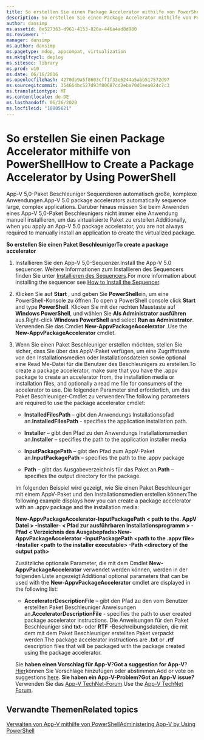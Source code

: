 ```yaml
---
title: So erstellen Sie einen Package Accelerator mithilfe von PowerShell
description: So erstellen Sie einen Package Accelerator mithilfe von PowerShell
author: dansimp
ms.assetid: 8e527363-d961-4153-826a-446a4ad8d980
ms.reviewer: ''
manager: dansimp
ms.author: dansimp
ms.pagetype: mdop, appcompat, virtualization
ms.mktglfcycl: deploy
ms.sitesec: library
ms.prod: w10
ms.date: 06/16/2016
ms.openlocfilehash: 4270db9a5f0603cff1f33e6244a5abb517572d97
ms.sourcegitcommit: 354664bc527d93f80687cd2eba70d1eea024c7c3
ms.translationtype: MT
ms.contentlocale: de-DE
ms.lasthandoff: 06/26/2020
ms.locfileid: "10805621"
---
```

# <span data-ttu-id="d7f04-103">So erstellen Sie einen Package Accelerator mithilfe von PowerShell</span><span class="sxs-lookup"><span data-stu-id="d7f04-103">How to Create a Package Accelerator by Using PowerShell</span></span>


<span data-ttu-id="d7f04-104">App-V 5,0-Paket Beschleuniger Sequenzieren automatisch große, komplexe Anwendungen.</span><span class="sxs-lookup"><span data-stu-id="d7f04-104">App-V 5.0 package accelerators automatically sequence large, complex applications.</span></span> <span data-ttu-id="d7f04-105">Darüber hinaus müssen Sie beim Anwenden eines App-V 5,0-Paket Beschleunigers nicht immer eine Anwendung manuell installieren, um das virtualisierte Paket zu erstellen.</span><span class="sxs-lookup"><span data-stu-id="d7f04-105">Additionally, when you apply an App-V 5.0 package accelerator, you are not always required to manually install an application to create the virtualized package.</span></span>

**<span data-ttu-id="d7f04-106">So erstellen Sie einen Paket Beschleuniger</span><span class="sxs-lookup"><span data-stu-id="d7f04-106">To create a package accelerator</span></span>**

1.  <span data-ttu-id="d7f04-107">Installieren Sie den App-V 5,0-Sequenzer.</span><span class="sxs-lookup"><span data-stu-id="d7f04-107">Install the App-V 5.0 sequencer.</span></span> <span data-ttu-id="d7f04-108">Weitere Informationen zum Installieren des Sequencers finden Sie unter [Installieren des Sequencers](how-to-install-the-sequencer-beta-gb18030.md).</span><span class="sxs-lookup"><span data-stu-id="d7f04-108">For more information about installing the sequencer see [How to Install the Sequencer](how-to-install-the-sequencer-beta-gb18030.md).</span></span>

2.  <span data-ttu-id="d7f04-109">Klicken Sie auf **Start** , und geben Sie **PowerShell**ein, um eine PowerShell-Konsole zu öffnen.</span><span class="sxs-lookup"><span data-stu-id="d7f04-109">To open a PowerShell console click **Start** and type **PowerShell**.</span></span> <span data-ttu-id="d7f04-110">Klicken Sie mit der rechten Maustaste auf **Windows PowerShell**, und wählen Sie **Als Administrator ausführen** aus.</span><span class="sxs-lookup"><span data-stu-id="d7f04-110">Right-click **Windows PowerShell** and select **Run as Administrator**.</span></span> <span data-ttu-id="d7f04-111">Verwenden Sie das Cmdlet **New-AppvPackageAccelerator** .</span><span class="sxs-lookup"><span data-stu-id="d7f04-111">Use the **New-AppvPackageAccelerator** cmdlet.</span></span>

3.  <span data-ttu-id="d7f04-112">Wenn Sie einen Paket Beschleuniger erstellen möchten, stellen Sie sicher, dass Sie über das AppV-Paket verfügen, um eine Zugriffstaste von den Installationsmedien oder Installationsdateien sowie optional eine Read Me-Datei für die Benutzer des Beschleunigers zu erstellen.</span><span class="sxs-lookup"><span data-stu-id="d7f04-112">To create a package accelerator, make sure that you have the .appv package to create an accelerator from, the installation media or installation files, and optionally a read me file for consumers of the accelerator to use.</span></span> <span data-ttu-id="d7f04-113">Die folgenden Parameter sind erforderlich, um das Paket Beschleuniger-Cmdlet zu verwenden:</span><span class="sxs-lookup"><span data-stu-id="d7f04-113">The following parameters are required to use the package accelerator cmdlet:</span></span>

    -   <span data-ttu-id="d7f04-114">**InstalledFilesPath** – gibt den Anwendungs Installationspfad an.</span><span class="sxs-lookup"><span data-stu-id="d7f04-114">**InstalledFilesPath** - specifies the application installation path.</span></span>

    -   <span data-ttu-id="d7f04-115">**Installer** – gibt den Pfad zu den Anwendungs Installationsmedien an.</span><span class="sxs-lookup"><span data-stu-id="d7f04-115">**Installer** – specifies the path to the application installer media</span></span>

    -   <span data-ttu-id="d7f04-116">**InputPackagePath** – gibt den Pfad zum AppV-Paket an.</span><span class="sxs-lookup"><span data-stu-id="d7f04-116">**InputPackagePath** – specifies the path to the .appv package</span></span>

    -   <span data-ttu-id="d7f04-117">**Path** – gibt das Ausgabeverzeichnis für das Paket an.</span><span class="sxs-lookup"><span data-stu-id="d7f04-117">**Path** – specifies the output directory for the package.</span></span>

    <span data-ttu-id="d7f04-118">Im folgenden Beispiel wird gezeigt, wie Sie einen Paket Beschleuniger mit einem AppV-Paket und den Installationsmedien erstellen können:</span><span class="sxs-lookup"><span data-stu-id="d7f04-118">The following example displays how you can create a package accelerator with an .appv package and the installation media:</span></span>

    **<span data-ttu-id="d7f04-119">New-AppvPackageAccelerator-InputPackagePath &lt; path to the. AppV Datei &gt; -Installer- &lt; Pfad zur ausführbaren Installationsprogramm &gt; -Pfad &lt; Verzeichnis des Ausgabepfads&gt;</span><span class="sxs-lookup"><span data-stu-id="d7f04-119">New-AppvPackageAccelerator -InputPackagePath &lt;path to the .appv file&gt; -Installer &lt;path to the installer executable&gt; -Path &lt;directory of the output path&gt;</span></span>**

    <span data-ttu-id="d7f04-120">Zusätzliche optionale Parameter, die mit dem Cmdlet **New-AppvPackageAccelerator** verwendet werden können, werden in der folgenden Liste angezeigt:</span><span class="sxs-lookup"><span data-stu-id="d7f04-120">Additional optional parameters that can be used with the **New-AppvPackageAccelerator** cmdlet are displayed in the following list:</span></span>

    -   <span data-ttu-id="d7f04-121">**AcceleratorDescriptionFile** – gibt den Pfad zu den vom Benutzer erstellten Paket Beschleuniger Anweisungen an.</span><span class="sxs-lookup"><span data-stu-id="d7f04-121">**AcceleratorDescriptionFile** - specifies the path to user created package accelerator instructions.</span></span> <span data-ttu-id="d7f04-122">Die Anweisungen für den Paket Beschleuniger sind **txt-** oder **RTF** -Beschreibungsdateien, die mit dem mit dem Paket Beschleuniger erstellten Paket verpackt werden.</span><span class="sxs-lookup"><span data-stu-id="d7f04-122">The package accelerator instructions are **.txt** or **.rtf** description files that will be packaged with the package created using the package accelerator.</span></span>

    <span data-ttu-id="d7f04-123">Sie **haben einen Vorschlag für App-V**?</span><span class="sxs-lookup"><span data-stu-id="d7f04-123">**Got a suggestion for App-V**?</span></span> <span data-ttu-id="d7f04-124">[Hier](http://appv.uservoice.com/forums/280448-microsoft-application-virtualization)können Sie Vorschläge hinzufügen oder abstimmen.</span><span class="sxs-lookup"><span data-stu-id="d7f04-124">Add or vote on suggestions [here](http://appv.uservoice.com/forums/280448-microsoft-application-virtualization).</span></span> **<span data-ttu-id="d7f04-125">Sie haben ein App-V-Problem?</span><span class="sxs-lookup"><span data-stu-id="d7f04-125">Got an App-V issue?</span></span>** <span data-ttu-id="d7f04-126">Verwenden Sie das [App-V TechNet-Forum](https://social.technet.microsoft.com/Forums/home?forum=mdopappv).</span><span class="sxs-lookup"><span data-stu-id="d7f04-126">Use the [App-V TechNet Forum](https://social.technet.microsoft.com/Forums/home?forum=mdopappv).</span></span>

## <span data-ttu-id="d7f04-127">Verwandte Themen</span><span class="sxs-lookup"><span data-stu-id="d7f04-127">Related topics</span></span>


[<span data-ttu-id="d7f04-128">Verwalten von App-V mithilfe von PowerShell</span><span class="sxs-lookup"><span data-stu-id="d7f04-128">Administering App-V by Using PowerShell</span></span>](administering-app-v-by-using-powershell.md)

 

 





